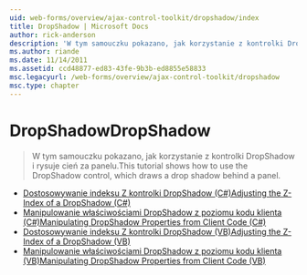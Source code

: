 ```yaml
---
uid: web-forms/overview/ajax-control-toolkit/dropshadow/index
title: DropShadow | Microsoft Docs
author: rick-anderson
description: 'W tym samouczku pokazano, jak korzystanie z kontrolki DropShadow i rysuje cień za panelu.'
ms.author: riande
ms.date: 11/14/2011
ms.assetid: ccd48877-ed83-43fe-9b3b-ed8855e58833
msc.legacyurl: /web-forms/overview/ajax-control-toolkit/dropshadow
msc.type: chapter
---
```

<a name="dropshadow"></a><span data-ttu-id="42613-103">DropShadow</span><span class="sxs-lookup"><span data-stu-id="42613-103">DropShadow</span></span>
====================
> <span data-ttu-id="42613-104">W tym samouczku pokazano, jak korzystanie z kontrolki DropShadow i rysuje cień za panelu.</span><span class="sxs-lookup"><span data-stu-id="42613-104">This tutorial shows how to use the DropShadow control, which draws a drop shadow behind a panel.</span></span>


- [<span data-ttu-id="42613-105">Dostosowywanie indeksu Z kontrolki DropShadow (C#)</span><span class="sxs-lookup"><span data-stu-id="42613-105">Adjusting the Z-Index of a DropShadow (C#)</span></span>](adjusting-the-z-index-of-a-dropshadow-cs.md)
- [<span data-ttu-id="42613-106">Manipulowanie właściwościami DropShadow z poziomu kodu klienta (C#)</span><span class="sxs-lookup"><span data-stu-id="42613-106">Manipulating DropShadow Properties from Client Code (C#)</span></span>](manipulating-dropshadow-properties-from-client-code-cs.md)
- [<span data-ttu-id="42613-107">Dostosowywanie indeksu Z kontrolki DropShadow (VB)</span><span class="sxs-lookup"><span data-stu-id="42613-107">Adjusting the Z-Index of a DropShadow (VB)</span></span>](adjusting-the-z-index-of-a-dropshadow-vb.md)
- [<span data-ttu-id="42613-108">Manipulowanie właściwościami DropShadow z poziomu kodu klienta (VB)</span><span class="sxs-lookup"><span data-stu-id="42613-108">Manipulating DropShadow Properties from Client Code (VB)</span></span>](manipulating-dropshadow-properties-from-client-code-vb.md)
